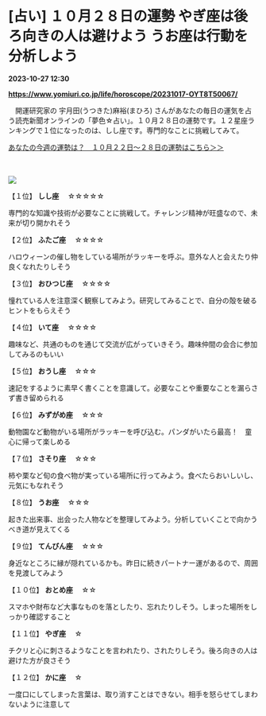 # [占い] １０月２８日の運勢 やぎ座は後ろ向きの人は避けよう うお座は行動を分析しよう

**2023-10-27 12:30**

**https://www.yomiuri.co.jp/life/horoscope/20231017-OYT8T50067/**

　開運研究家の 宇月田(うつきた)麻裕(まひろ) さんがあなたの毎日の運気を占う読売新聞オンラインの「夢色☆占い」。１０月２８日の運勢です。１２星座ランキングで１位になったのは、しし座です。専門的なことに挑戦してみて。

[あなたの今週の運勢は？　１０月２２日～２８日の運勢はこちら＞＞](https://www.yomiuri.co.jp/life/horoscope/20231019-OYT8T50031/)

　

![](https://www.yomiuri.co.jp/media/2023/10/20231017-OYT8I50056-1.jpg)

【１位】 **しし座** 　☆☆☆☆☆

専門的な知識や技術が必要なことに挑戦して。チャレンジ精神が旺盛なので、未来が切り開かれそう

【２位】 **ふたご座** 　☆☆☆☆

ハロウィーンの催し物をしている場所がラッキーを呼ぶ。意外な人と会えたり仲良くなれたりしそう

【３位】 **おひつじ座** 　☆☆☆☆

憧れている人を注意深く観察してみよう。研究してみることで、自分の殻を破るヒントをもらえそう

【４位】 **いて座** 　☆☆☆☆

趣味など、共通のものを通じて交流が広がっていきそう。趣味仲間の会合に参加してみるのもいい

【５位】 **おうし座** 　☆☆☆

速記をするように素早く書くことを意識して。必要なことや重要なことを漏らさず書き留められる

【６位】 **みずがめ座** 　☆☆☆

動物園など動物がいる場所がラッキーを呼び込む。パンダがいたら最高！　童心に帰って楽しめる

【７位】 **さそり座** 　☆☆☆

柿や栗など旬の食べ物が実っている場所に行ってみよう。食べたらおいしいし、元気にもなれそう

【８位】 **うお座** 　☆☆☆

起きた出来事、出会った人物などを整理してみよう。分析していくことで向かうべき道が見えてくる

【９位】 **てんびん座** 　☆☆☆

身近なところに縁が隠れているかも。昨日に続きパートナー運があるので、周囲を見渡してみよう

【１０位】 **おとめ座** 　☆☆

スマホや財布など大事なものを落としたり、忘れたりしそう。しまった場所をしっかり確認すること

【１１位】 **やぎ座** 　☆

チクリと心に刺さるようなことを言われたり、されたりしそう。後ろ向きの人は避けた方が良さそう

【１２位】 **かに座** 　☆

一度口にしてしまった言葉は、取り消すことはできない。相手を怒らせてしまわないように注意して
